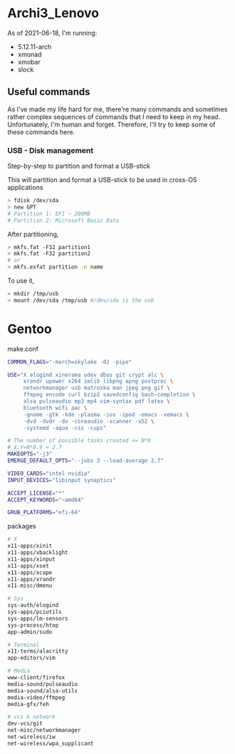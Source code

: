 # Archi3_Lenovo
As of 2021-06-18, I'm running:
+ 5.12.11-arch
+ xmonad
+ xmobar
+ slock


## Useful commands
As I've made my life hard for me, there're many commands and sometimes rather complex sequences of commands that
I need to keep in my head. Unfortunately, I'm human and forget. Therefore, I'll try to keep some of these commands here.

### USB - Disk management
Step-by-step to partition and format a USB-stick

This will partition and format a USB-stick to be used in cross-OS applications
```sh
> fdisk /dev/sda
> new GPT
# Partition 1: EFI ~ 200MB
# Partition 2: Microsoft Basic Data
```
After partitioning, 
```sh
> mkfs.fat -F32 partition1
> mkfs.fat -F32 partition2
# or
> mkfs.exfat partition -n name
```

To use it,
```sh
> mkdir /tmp/usb
> mount /dev/sda /tmp/usb #/dev/sda is the usb
```

# Gentoo
make.conf
```sh
COMMON_FLAGS="-march=skylake -02 -pipe"

USE="X elogind xinerama udev dbus git crypt alc \
     xrandr upower x264 imlib libpng apng postproc \
     networkmanager usb matroska man jpeg png gif \
     ffmpeg encode curl bzip2 savedconfig bash-completion \
     alsa pulseaudio mp3 mp4 vim-syntax pdf latex \
     bluetooth wifi aac \
     -gnome -gtk -kde -plasma -ios -ipod -emacs -xemacs \
     -dvd -dvdr -dv -coreaudio -scanner -a52 \
     -systemd -aqua -css -cups"

# The number of possible tasks created <= N*K
# X.Y=N*0.9 = 2.7
MAKEOPTS="-j3"
EMERGE_DEFAULT_OPTS="--jobs 3 --load-average 2.7"

VIDEO_CARDS="intel nvidia"
INPUT_DEVICES="libinput synaptics"

ACCEPT_LICENSE="*"
ACCEPT_KEYWORDS="~amd64"

GRUB_PLATFORMS="efi-64"

```

packages
```sh
# X
x11-apps/xinit
x11-apps/xbacklight
x11-apps/xinput
x11-apps/xset
x11-apps/xcape
x11-apps/xrandr
x11-misc/dmenu

# Sys
sys-auth/elogind
sys-apps/pciutils
sys-apps/lm-sensors
sys-process/htop
app-admin/sudo

# Terminal
x11-terms/alacritty
app-editors/vim

# Media
www-client/firefox
media-sound/pulseaudio
media-sound/alsa-utils
media-video/ffmpeg
media-gfx/feh

# vcs & network
dev-vcs/git
net-misc/networkmanager
net-wireless/iw
net-wireless/wpa_supplicant
```

